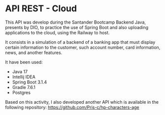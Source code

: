 # API REST - Cloud

This API was develop during the Santander Bootcamp Backend Java, presents by DIO, to practice the use of Spring Boot
and also uploading applications to the cloud, using the Railway to host.

It consists in a simulation of a backend of a banking app that must display certain information to the customer,
such account number, card information, news, and another features.

It have been used:
* Java 17
* Intellij IDEA
* Spring Boot 3.1.4
* Gradle 7.6.1
* Postgres

Based on this activity, I also developed another API which is available in the following repository: https://github.com/Pris-c/hp-characters-age
